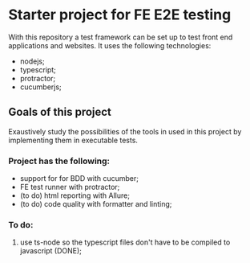 # Starter project for FE E2E testing
With this repository a test framework can be set up to test front end applications and websites. It uses the following technologies:

* nodejs;
* typescript; 
* protractor;
* cucumberjs;

## Goals of this project
Exaustively study the possibilities of the tools in used in this project by implementing them in executable tests.

### Project has the following: 
- support for for BDD with cucumber;
- FE test runner with protractor;
- (to do) html reporting with Allure;
- (to do) code quality with formatter and linting;

### To do: 
1. use ts-node so the typescript files don't have to be compiled to javascript (DONE);
